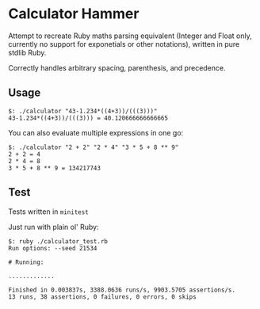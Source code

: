 # Calculator Hammer

Attempt to recreate Ruby maths parsing equivalent (Integer and Float only, currently no support for exponetials or other notations), written in pure stdlib Ruby.

Correctly handles arbitrary spacing, parenthesis, and precedence.

## Usage

```
$: ./calculator "43-1.234*((4+3))/(((3)))"
43-1.234*((4+3))/(((3))) = 40.120666666666665
```

You can also evaluate multiple expressions in one go:

```
$: ./calculator "2 + 2" "2 * 4" "3 * 5 + 8 ** 9"
2 + 2 = 4
2 * 4 = 8
3 * 5 + 8 ** 9 = 134217743
```

## Test

Tests written in `minitest`

Just run with plain ol' Ruby:

```
$: ruby ./calculator_test.rb
Run options: --seed 21534

# Running:

.............

Finished in 0.003837s, 3388.0636 runs/s, 9903.5705 assertions/s.
13 runs, 38 assertions, 0 failures, 0 errors, 0 skips
```
